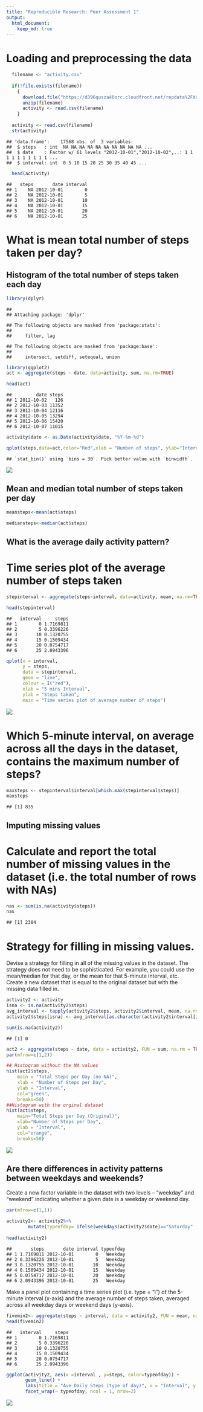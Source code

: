 ```yaml
---
title: "Reproducible Research: Peer Assessment 1"
output: 
  html_document:
    keep_md: true
---
```



# Loading and preprocessing the data

```r
  filename <- "activity.csv"
  
  if(!file.exists(filename))
    {
      download.file("https://d396qusza40orc.cloudfront.net/repdata%2Fdata%2Factivity.zip",destfile="activity.zip")
      unzip(filename)
      activity <- read.csv(filename)
    }
    
  activity <- read.csv(filename)
  str(activity)
```

```
## 'data.frame':	17568 obs. of  3 variables:
##  $ steps   : int  NA NA NA NA NA NA NA NA NA NA ...
##  $ date    : Factor w/ 61 levels "2012-10-01","2012-10-02",..: 1 1 1 1 1 1 1 1 1 1 ...
##  $ interval: int  0 5 10 15 20 25 30 35 40 45 ...
```

```r
  head(activity)
```

```
##   steps       date interval
## 1    NA 2012-10-01        0
## 2    NA 2012-10-01        5
## 3    NA 2012-10-01       10
## 4    NA 2012-10-01       15
## 5    NA 2012-10-01       20
## 6    NA 2012-10-01       25
```
# What is mean total number of steps taken per day?

## Histogram of the total number of steps taken each day

```r
library(dplyr)
```

```
## 
## Attaching package: 'dplyr'
```

```
## The following objects are masked from 'package:stats':
## 
##     filter, lag
```

```
## The following objects are masked from 'package:base':
## 
##     intersect, setdiff, setequal, union
```

```r
library(ggplot2)
act <- aggregate(steps ~ date, data=activity, sum, na.rm=TRUE)

head(act)
```

```
##         date steps
## 1 2012-10-02   126
## 2 2012-10-03 11352
## 3 2012-10-04 12116
## 4 2012-10-05 13294
## 5 2012-10-06 15420
## 6 2012-10-07 11015
```

```r
activity$date <- as.Date(activity$date, "%Y-%m-%d")

qplot(steps,data=act,color="Red",xlab = "Number of steps", ylab="Interval", main="Total number of steps per day")
```

```
## `stat_bin()` using `bins = 30`. Pick better value with `binwidth`.
```

![](PA1_template_files/figure-html/unnamed-chunk-2-1.png)<!-- -->

## Mean and median total number of steps taken per day

```r
meansteps<-mean(act$steps)
```

```r
mediansteps<-median(act$steps)
```

## What is the average daily activity pattern?

# Time series plot of the average number of steps taken


```r
stepinterval <- aggregate(steps~interval, data=activity, mean, na.rm=TRUE)

head(stepinterval)
```

```
##   interval     steps
## 1        0 1.7169811
## 2        5 0.3396226
## 3       10 0.1320755
## 4       15 0.1509434
## 5       20 0.0754717
## 6       25 2.0943396
```

```r
qplot(x = interval,
      y = steps, 
      data = stepinterval,
      geom = "line",
      colour = I("red"), 
      xlab = "5 mins Interval",
      ylab = "Steps taken",
      main = "Time series plot of average number of steps")
```

![](PA1_template_files/figure-html/unnamed-chunk-5-1.png)<!-- -->
# Which 5-minute interval, on average across all the days in the dataset, contains the maximum number of steps?

```r
maxsteps <- stepinterval$interval[which.max(stepinterval$steps)]
maxsteps
```

```
## [1] 835
```

## Imputing missing values

# Calculate and report the total number of missing values in the dataset (i.e. the total number of rows with NAs)

```r
nas <- sum(is.na(activity$steps))
nas
```

```
## [1] 2304
```
# Strategy for filling in missing values.

Devise a strategy for filling in all of the missing values in the dataset. The strategy does not need to be sophisticated. For example, you could use the mean/median for that day, or the mean for that 5-minute interval, etc.
Create a new dataset that is equal to the original dataset but with the missing data filled in.


```r
activity2 <- activity
isna <- is.na(activity2$steps) 
avg_interval <- tapply(activity2$steps, activity2$interval, mean, na.rm=TRUE, simplify = TRUE)
activity2$steps[isna] <- avg_interval[as.character(activity2$interval[isna])]

sum(is.na(activity2))
```

```
## [1] 0
```

```r
act2 <- aggregate(steps ~ date, data = activity2, FUN = sum, na.rm = TRUE)
par(mfrow=c(1,2))

## Histogram without the NA values
hist(act2$steps, 
    main = "Total Steps per Day (no-NA)", 
    xlab = "Number of Steps per Day", 
    ylab = "Interval",
    col="green",
    breaks=50)
##Histogram with the orginal dataset
hist(act$steps, 
    main="Total Steps per Day (Original)", 
    xlab="Number of Steps per Day", 
    ylab = "Interval",
    col="orange",
    breaks=50)
```

![](PA1_template_files/figure-html/unnamed-chunk-8-1.png)<!-- -->
## Are there differences in activity patterns between weekdays and weekends?

Create a new factor variable in the dataset with two levels – “weekday” and “weekend” indicating whether a given date is a weekday or weekend day.

```r
par(mfrow=c(1,1))

activity2<- activity2%>%
        mutate(typeofday= ifelse(weekdays(activity2$date)=="Saturday" | weekdays(activity2$date)=="Sunday", "Weekend", "Weekday"))
        
head(activity2)
```

```
##       steps       date interval typeofday
## 1 1.7169811 2012-10-01        0   Weekday
## 2 0.3396226 2012-10-01        5   Weekday
## 3 0.1320755 2012-10-01       10   Weekday
## 4 0.1509434 2012-10-01       15   Weekday
## 5 0.0754717 2012-10-01       20   Weekday
## 6 2.0943396 2012-10-01       25   Weekday
```
Make a panel plot containing a time series plot (i.e. type = “l”) of the 5-minute interval (x-axis) and the average number of steps taken, averaged across all weekday days or weekend days (y-axis).

```r
fivemin2<- aggregate(steps ~ interval, data = activity2, FUN = mean, na.rm = TRUE)
head(fivemin2)
```

```
##   interval     steps
## 1        0 1.7169811
## 2        5 0.3396226
## 3       10 0.1320755
## 4       15 0.1509434
## 5       20 0.0754717
## 6       25 2.0943396
```

```r
ggplot(activity2, aes(x =interval , y=steps, color=typeofday)) +
       geom_line() +
       labs(title = "Ave Daily Steps (type of day)", x = "Interval", y = "Total Number of Steps") +
       facet_wrap(~ typeofday, ncol = 1, nrow=2)
```

![](PA1_template_files/figure-html/unnamed-chunk-11-1.png)<!-- -->
